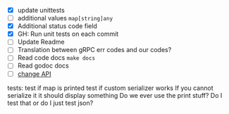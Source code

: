 - [x] update unittests 
- [ ] additional values `map[string]any`
- [x] Additional status code field
- [x] GH: Run unit tests on each commit
- [ ] Update Readme 
- [ ] Translation between gRPC err codes and our codes?
- [ ] Read code docs `make docs`
- [ ] Read godoc docs
- [ ] [change API](https://risingwave-labs.slack.com/archives/C04RXGV1UG5/p1678268856049459?thread_ts=1678245482.608339&cid=C04RXGV1UG5)

tests: 
test if map is printed 
test if custom serializer works 
If you cannot serialize it it should display something 
Do we ever use the print stuff? Do I test that or do I just test json?

